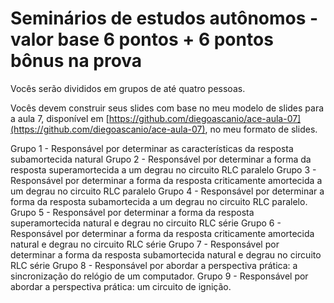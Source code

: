 <div class="regular">

# Seminários de estudos autônomos - valor base 6 pontos + 6 pontos bônus na prova

Vocês serão divididos em grupos de até quatro pessoas.

Vocês devem construir seus slides com base no meu modelo de slides para a aula 7, disponível em [https://github.com/diegoascanio/ace-aula-07](https://github.com/diegoascanio/ace-aula-07), no meu formato de slides.

Grupo 1 - Responsável por determinar as características da resposta subamortecida natural
Grupo 2 - Responsável por determinar a forma da resposta superamortecida a um degrau no circuito RLC paralelo
Grupo 3 - Responsável por determinar a forma da resposta criticamente amortecida a um degrau no circuito RLC paralelo
Grupo 4 - Responsável por determinar a forma da resposta subamortecida a um degrau no circuito RLC paralelo.
Grupo 5 - Responsável por determinar a forma da resposta superamortecida natural e degrau no circuito RLC série
Grupo 6 - Responsável por determinar a forma da resposta criticamente amortecida natural e degrau no circuito RLC série
Grupo 7 - Responsável por determinar a forma da resposta subamortecida natural e degrau no circuito RLC série
Grupo 8 - Responsável por abordar a perspectiva prática: a sincronização do relógio de um computador.
Grupo 9 - Responsável por abordar a perspectiva prática: um circuito de ignição.

</div>
